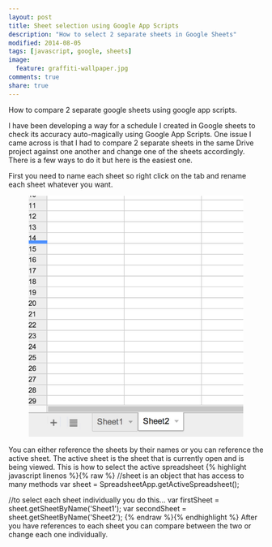 ```yaml
---
layout: post
title: Sheet selection using Google App Scripts
description: "How to select 2 separate sheets in Google Sheets"
modified: 2014-08-05
tags: [javascript, google, sheets]
image:
  feature: graffiti-wallpaper.jpg
comments: true
share: true
---
```


How to compare 2 separate google sheets using google app scripts.

I have been developing a way for a schedule I created in Google sheets to check its accuracy auto-magically using Google App Scripts. One issue I came across is that I had to compare 2 separate sheets in the same Drive project against one another and change one of the sheets accordingly. There is a few ways to do it but here is the easiest one.

First you need to name each sheet so right click on the tab and rename each sheet whatever you want.
<figure>
  <img src="/images/tabs.png">
</figure>
You can either reference the sheets by their names or you can reference the active sheet. The active sheet is the sheet that is currently open and is being viewed.
 This is how to select the active spreadsheet
{% highlight javascript linenos %}{% raw %}
 //sheet is an object that has access to many methods
 var sheet = SpreadsheetApp.getActiveSpreadsheet();

 //to select each sheet individually you do this...
 var firstSheet = sheet.getSheetByName('Sheet1');
 var secondSheet = sheet.getSheetByName('Sheet2');
{% endraw %}{% endhighlight %}
 After you have references to each sheet you can compare between the two or change each one individually.

